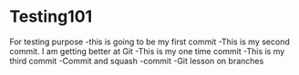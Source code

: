 # Testing101
For testing purpose
-this is going to be my first commit
-This is my second commit. I am getting better at Git
-This is my one time commit
-This is my third commit
-Commit and squash
-commit
-Git lesson on branches 